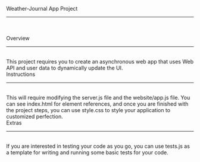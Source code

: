 Weather-Journal App Project<hr><br><br>
Overview<hr><br>
This project requires you to create an asynchronous web app that uses Web API and user data to dynamically update the UI.
<br>
Instructions<hr><br>
This will require modifying the server.js file and the website/app.js file. You can see index.html for element references, and once you are finished with the project steps, you can use style.css to style your application to customized perfection.
<br>
Extras<hr><br>
If you are interested in testing your code as you go, you can use tests.js as a template for writing and running some basic tests for your code.